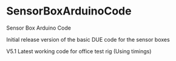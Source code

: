 # SensorBoxArduinoCode
Sensor Box Arduino Code 

Initial release version of the basic DUE code for the sensor boxes

V5.1 Latest working code for office test rig (Using timings)
